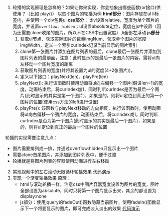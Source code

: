 1. 轮播的实现原理是怎样的？如果让你来实现，你会抽象出哪些函数(or接口)供使用？（比如 play()）
以四个图片的轮播为例
  **html部分**：图片存放在ul li标签内，并使用一个div包裹ul
  **css部分**： div设置relative，宽度为单个图片的宽度，并设置`overflow: hidden`；ul设置absolute定位，宽度在js中设置（因为还需要clone收尾的图片，所以不在CSS中设置宽度）,li全部左浮动
  **js部分**
    1. 获取ul节点、获取实际图片的数量imgNum、获取单个图片的宽度imgWidth，定义一个索引curIndex记录当前显示的图片索引
    2. clone第一张图片并添加在图片列表的最后，clone最后一张图片并添加到图片列表的最前面，注意：此时显示的是最后一张图片的内容，需将ul向左移动一个图片宽度的距离
    3. 获取图片列表的宽度(并将其设置为ul的宽度(4+2张图片))，
    4. 定义以下接口：playNext(len)、playPre(len)
    5. playNext(): 执行该函数时使用动画将ul向左偏移一个图片(假设len=1)的宽度，动画结束后，将curIndex加1，同时判断curIndex是否为最后一个图片(此时显示的其实是第一个图片)，如果是的，则将ul定位到真正的第一个图片的位置(使用css方法的left进行设置)
    6. playPre(): 该函数与playNext移动的方向相反，执行该函数时，使用动画将ul向右偏移一个图片的宽度，动画结束后，将curIndex减1，同时判断curIndex是否为第一个图片(此时显示的其实是最后一个图片)，如果是的，则将ul定位到真正的最后一个图片的位置

轮播的实现需要注意几点： 
  - 图片需要排列成一排，并通过overflow:hidden只显示出一个图片
  - 需要clone首尾图片，并添加到图片列表中，便于过渡
  - 轮播就是将图片列表的容器使用动画进行左右移动

2. 实现视频中的左右滚动无限循环轮播效果
  [代码演示](http://js.jirengu.com/newi)
3. 实现一个渐变轮播效果
  原理：
    - html与滚动轮播一样，注意css中图片容器宽度设置为图片的宽度，图片全部设置为absolute，同时只将第一个图片显示出来，其余的都设置为display:none
    - js部分：使用jquery的fadeOut()函数隐藏当前图片，使用fadeIn()函数显示下一个将要显示的图片，即可完成淡入淡出的效果
  [代码演示](http://js.jirengu.com/vegam)